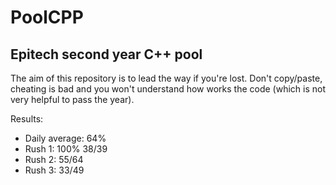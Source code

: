 # PoolCPP
## Epitech second year C++ pool

The aim of this repository is to lead the way if you're lost.
Don't copy/paste, cheating is bad and you won't understand how works the code (which is not very helpful to pass the year).

Results:
- Daily average: 64%
- Rush 1: 100% 38/39
- Rush 2: 55/64
- Rush 3: 33/49
